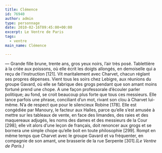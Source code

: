```yaml
---
title: Clémence
id: 76940
author: admin
type: personnage
date: 2010-02-16T09:45:00+00:00
excerpt: Le Ventre de Paris
tags:
  - ventre
main_name: Clémence

---
```

— Grande fille brune, trente ans, gros yeux noirs, l&rsquo;air très posé. Tablettière à la criée aux poissons, où elle écrit les doigts allongés, en demoiselle qui a reçu de l&rsquo;instruction [121]. Vit maritalement avec Charvet, chacun réglant ses propres dépenses. Vient tous les soirs chez Lebigre, aux réunions du groupe Gavard, où elle se fabrique des grogs pendant que son amant moins fortuné prend une chope. A une façon professorale d&rsquo;écouler parler politique; au fond, se croit beaucoup plus forte que tous ces messieurs. Elle lance parfois une phrase, conciliant d&rsquo;un mot, rivant son clou à Charvet lui-même. N&rsquo;a de respect que pour le silencieux Robine [178]. Elle est congédiée par Manoury, le facteur aux Halles, parce qu&rsquo;elle s&rsquo;est amusée à mettre sur les tableaux de vente, en face des limandes, des raies et des maquereaux adjugés, les noms des dames et des messieurs de la Cour [298]; elle vit alors d&rsquo;une leçon de français, doit renoncer aux grogs et se bornera une simple chope qu&rsquo;elle boit en toute philosophie [299]. Rompt en même temps que Charvet avec le groupe Gavard et va fréquenter, en compagnie de son amant, une brasserie de la rue Serpente [301]._(Le Ventre de Paris.)_